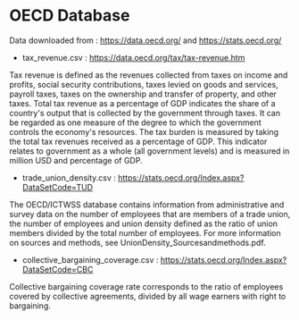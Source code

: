 # OECD Database

Data downloaded from : https://data.oecd.org/ and https://stats.oecd.org/

- tax_revenue.csv : https://data.oecd.org/tax/tax-revenue.htm

Tax revenue is defined as the revenues collected from taxes on income and profits, social security contributions, taxes levied on goods and services, payroll taxes, taxes on the ownership and transfer of property, and other taxes. Total tax revenue as a percentage of GDP indicates the share of a country's output that is collected by the government through taxes. It can be regarded as one measure of the degree to which the government controls the economy's resources. The tax burden is measured by taking the total tax revenues received as a percentage of GDP. This indicator relates to government as a whole (all government levels) and is measured in million USD and percentage of GDP.

- trade_union_density.csv : https://stats.oecd.org/Index.aspx?DataSetCode=TUD

The OECD/ICTWSS database contains information from administrative and survey data on the number of employees that are members of a trade union, the number of employees and union density defined as the ratio of union members divided by the total number of employees. For more information on sources and methods, see UnionDensity_Sourcesandmethods.pdf.

- collective_bargaining_coverage.csv : https://stats.oecd.org/Index.aspx?DataSetCode=CBC

Collective bargaining coverage rate corresponds to the ratio of employees covered by collective agreements, divided by all wage earners with right to bargaining.